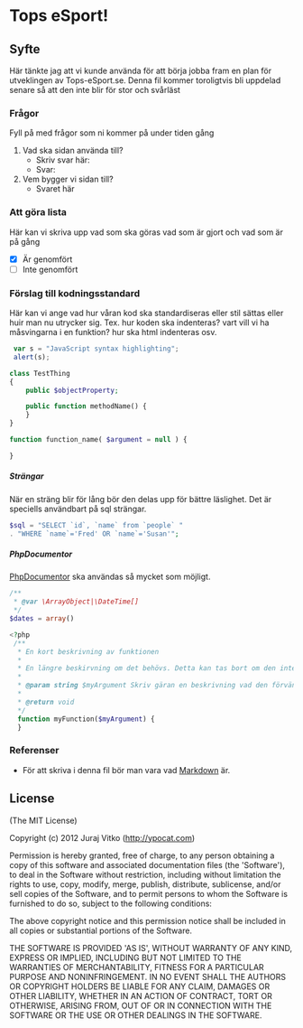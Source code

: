 # Tops eSport!

## Syfte
Här tänkte jag att vi kunde använda för att börja jobba fram en plan för utveklingen av Tops-eSport.se. Denna fil kommer toroligtvis bli uppdelad senare så att den inte blir för stor och svårläst

### Frågor
Fyll på med frågor som ni kommer på under tiden gång

1. Vad ska sidan använda till?
    * Skriv svar här: 
    * Svar: 
2. Vem bygger vi sidan till?
    * Svaret här

### Att göra lista
Här kan vi skriva upp vad som ska göras vad som är gjort och vad som är på gång
- [x] Är genomfört
- [ ] Inte genomfört

### Förslag till kodningsstandard
Här kan vi ange vad hur våran kod ska standardiseras eller stil sättas eller huir man nu utrycker sig. Tex. hur koden ska indenteras? vart vill vi ha måsvingarna i en funktion? hur ska html indenteras osv.

```javascript
 var s = "JavaScript syntax highlighting";
 alert(s);
```

```php
class TestThing
{
    public $objectProperty;

    public function methodName() {
    }
}

function function_name( $argument = null ) {

}
```

##### Strängar
När en sträng blir för lång bör den delas upp för bättre läslighet. Det är speciells användbart på sql strängar. 

```php
$sql = "SELECT `id`, `name` from `people` "
. "WHERE `name`='Fred' OR `name`='Susan'";
```

##### PhpDocumentor
[PhpDocumentor](http://phpdoc.org/) ska användas så mycket som möjligt.

```php
/**
 * @var \ArrayObject|\DateTime[]
 */
$dates = array()

<?php
 /**
  * En kort beskrivning av funktionen
  *
  * En längre beskirvning om det behövs. Detta kan tas bort om den inte används
  *
  * @param string $myArgument Skriv gäran en beskrivning vad den förväntas innehålla.
  *
  * @return void
  */
  function myFunction($myArgument) {
  }
```

### Referenser
* För att skriva i denna fil bör man vara vad [Markdown](https://github.com/adam-p/markdown-here/wiki/Markdown-Cheatsheet) är.

## License
(The MIT License)

Copyright (c) 2012 Juraj Vitko (http://ypocat.com)

Permission is hereby granted, free of charge, to any person obtaining a copy of this software and associated documentation files (the 'Software'), to deal in the Software without restriction, including without limitation the rights to use, copy, modify, merge, publish, distribute, sublicense, and/or sell copies of the Software, and to permit persons to whom the Software is furnished to do so, subject to the following conditions:

The above copyright notice and this permission notice shall be included in all copies or substantial portions of the Software.

THE SOFTWARE IS PROVIDED 'AS IS', WITHOUT WARRANTY OF ANY KIND, EXPRESS OR IMPLIED, INCLUDING BUT NOT LIMITED TO THE WARRANTIES OF MERCHANTABILITY, FITNESS FOR A PARTICULAR PURPOSE AND NONINFRINGEMENT. IN NO EVENT SHALL THE AUTHORS OR COPYRIGHT HOLDERS BE LIABLE FOR ANY CLAIM, DAMAGES OR OTHER LIABILITY, WHETHER IN AN ACTION OF CONTRACT, TORT OR OTHERWISE, ARISING FROM, OUT OF OR IN CONNECTION WITH THE SOFTWARE OR THE USE OR OTHER DEALINGS IN THE SOFTWARE.